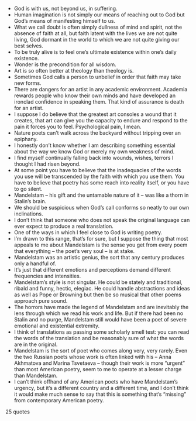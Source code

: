  - God is with us, not beyond us, in suffering.
 - Human imagination is not simply our means of reaching out to God but God’s means of manifesting himself to us.
 - What we call doubt is often simply dullness of mind and spirit, not the absence of faith at all, but faith latent with the lives we are not quite living, God dormant in the world to which we are not quite giving our best selves.
 - To be truly alive is to feel one’s ultimate existence within one’s daily existence.
 - Wonder is the precondition for all wisdom.
 - Art is so often better at theology than theology is.
 - Sometimes God calls a person to unbelief in order that faith may take new forms.
 - There are dangers for an artist in any academic environment. Academia rewards people who know their own minds and have developed an ironclad confidence in speaking them. That kind of assurance is death for an artist.
 - I suppose I do believe that the greatest art consoles a wound that it creates, that art can give you the capacity to endure and respond to the pain it forces you to feel. Psychological pain, I mean.
 - Nature poets can’t walk across the backyard without tripping over an epiphany.
 - I honestly don’t know whether I am describing something essential about the way we know God or merely my own weakness of mind.
 - I find myself continually falling back into wounds, wishes, terrors I thought I had risen beyond.
 - At some point you have to believe that the inadequacies of the words you use will be transcended by the faith with which you use them. You have to believe that poetry has some reach into reality itself, or you have to go silent.
 - Mandelstam – his gift and the untamable nature of it – was like a thorn in Stalin’s brain.
 - We should be suspicious when God’s call conforms so neatly to our own inclinations.
 - I don’t think that someone who does not speak the original language can ever expect to produce a real translation.
 - One of the ways in which I feel close to God is writing poetry.
 - I’m drawn to this range, that’s for sure, but I suppose the thing that most appeals to me about Mandelstam is the sense you get from every poem that everything – the poet’s very soul – is at stake.
 - Mandelstam was an artistic genius, the sort that any century produces only a handful of.
 - It’s just that different emotions and perceptions demand different frequencies and intensities.
 - Mandelstam’s style is not singular. He could be stately and traditional, ribald and funny, hectic, elegiac. He could handle abstractions and ideas as well as Pope or Browning but then be so musical that other poems approach pure sound.
 - The horrors have made the legend of Mandelstam and are inevitably the lens through which we read his work and life. But if there had been no Stalin and no purge, Mandelstam still would have been a poet of severe emotional and existential extremity.
 - I think of translations as passing some scholarly smell test: you can read the words of the translation and be reasonably sure of what the words are in the original.
 - Mandelstam is the sort of poet who comes along very, very rarely. Even the two Russian poets whose work is often linked with his – Anna Akhmatova and Marina Tsvetaeva – though their work is more “urgent” than most American poetry, seem to me to operate at a lesser charge than Mandelstam.
 - I can’t think offhand of any American poets who have Mandelstam’s urgency, but it’s a different country and a different time, and I don’t think it would make much sense to say that this is something that’s “missing” from contemporary American poetry.

25 quotes